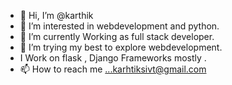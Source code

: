 - 👋 Hi, I’m @karthik
- 👀 I’m interested in webdevelopment and python.
- 🌱 I’m currently Working as full stack developer.
- 💞️ I’m trying my best to explore webdevelopment.
- I Work on flask , Django Frameworks mostly . 
- 📫 How to reach me ...karhtiksivt@gmail.com

<!---
karthiksivt/karthiksivt is a ✨ special ✨ repository because its `README.md` (this file) appears on your GitHub profile.
You can click the Preview link to take a look at your changes.
--->
